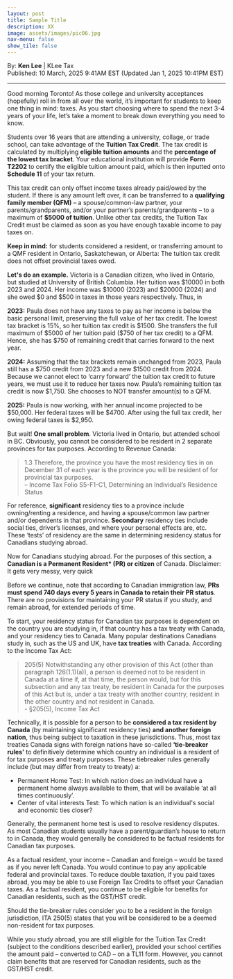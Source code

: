 ```yaml
---
layout: post
title: Sample Title
description: XX
image: assets/images/pic06.jpg
nav-menu: false
show_tile: false
---
```


<style>
  p {
    margin-bottom: 15px;
  }

  hr.major {
    margin: 10px 0; 
  }
</style>

<!-- Credits -->
<div class="row">
	<div class="12u">
		<p>By: <b>Ken Lee</b> | KLee Tax <br> Published: 10 March, 2025 9:41AM EST (Updated Jan 1, 2025 10:41PM EST)</p>
	</div>
</div>

<hr class="major"/>

<!-- Content -->
<section>
  <div class="row">
	  <div class="12u">
		  <p>Good morning Toronto! As those college and university acceptances (hopefully) roll in from all over the world, it’s important for students to keep one thing in mind: taxes. As you start choosing where to spend the next 3-4 years of your life, let’s take a moment to break down everything you need to know.</p>
      <p>Students over 16 years that are attending a university, collage, or trade school, can take advantage of the <b>Tuition Tax Credit</b>. The tax credit is calculated by multiplying <b>eligible tuition amounts</b> and the <b>percentage of the lowest tax bracket</b>. Your educational institution will provide <b>Form T2202</b> to certify the eligible tuition amount paid, which is then inputted onto <b>Schedule 11</b> of your tax return.</p>
      <p>This tax credit can only offset income taxes already paid/owed by the student. If there is any amount left over, it can be transferred to a <b>qualifying family member (QFM)</b> – a spouse/common-law partner, your parents/grandparents, and/or your partner’s parents/grandparents – to a maximum of <b>$5000 of tuition</b>. Unlike other tax credits, the Tuition Tax Credit must be claimed as soon as you have enough taxable income to pay taxes on.</p>
      <p><b>Keep in mind:</b> for students considered a resident, or transferring amount to a QMF resident in Ontario, Saskatchewan, or Alberta: The tuition tax credit does not offset provincial taxes owed.<p>
      <p><b>Let's do an example.</b> Victoria is a Canadian citizen, who lived in Ontario, but studied at University of British Columbia. Her tuition was $10000 in both 2023 and 2024. Her income was $10000 (2023) and $20000 (2024) and she owed $0 and $500 in taxes in those years respectively. Thus, in</p>
      <p><b>2023:</b> Paula does not have any taxes to pay as her income is below the basic personal limit, preserving the full value of her tax credit. The lowest tax bracket is 15%, so her tuition tax credit is $1500. She transfers the full maximum of $5000 of her tuition paid ($750 of her tax credit) to a QFM. Hence, she has $750 of remaining credit that carries forward to the next year. 
      <p><b>2024:</b> Assuming that the tax brackets remain unchanged from 2023, Paula still has a $750 credit from 2023 and a new $1500 credit from 2024. Because we cannot elect to ‘carry forward’ the tuition tax credit to future years, we must use it to reduce her taxes now. Paula’s remaining tuition tax credit is now $1,750. She chooses to NOT transfer amount(s) to a QFM.<p> 
      <p><b>2025:</b> Paula is now working, with her annual income projected to be $50,000. Her federal taxes will be $4700. After using the full tax credit, her owing federal taxes is $2,950.</p>
      <p>But wait! <b>One small problem</b>. Victoria lived in Ontario, but attended school in BC. Obviously, you cannot be considered to be resident in 2 separate provinces for tax purposes. According to Revenue Canada:
      <blockquote>1.3 Therefore, the province you have the most residency ties in on December 31 of each year is the province you will be resident of for provincial tax purposes.<br>  – Income Tax Folio S5-F1-C1, Determining an Individual’s Residence Status</blockquote>
      <p>For reference, <b>significant</b> residency ties to a province include owning/renting a residence, and having a spouse/common law partner and/or dependents in that province. <b>Secondary</b> residency ties include social ties, driver’s licenses, and where your personal effects are, etc. These ‘tests’ of residency </b>are the same in determining residency status for Canadians studying abroad.</b><p>
      <p>Now for Canadians studying abroad. For the purposes of this section, a <b>Canadian is a Permanent Resident* (PR) or citizen</b> of Canada. Disclaimer: It gets very messy, very quick</p>
      <p>Before we continue, note that according to Canadian immigration law, <b>PRs must spend 740 days every 5 years in Canada to retain their PR status</b>. There are no provisions for maintaining your PR status if you study, and remain abroad, for extended periods of time.</p>
      <p>To start, your residency status for Canadian tax purposes is dependent on the country you are studying in, if that country has a tax treaty with Canada, and your residency ties to Canada. Many popular destinations Canadians study in, such as the US and UK, have <b>tax treaties</b> with Canada. According to the Income Tax Act:</p>
      <blockquote>205(5) Notwithstanding any other provision of this Act (other than paragraph 126(1.1)(a)), a person is deemed not to be resident in Canada at a time if, at that time, the person would, but for this subsection and any tax treaty, be resident in Canada for the purposes of this Act but is, under a tax treaty with another country, resident in the other country and not resident in Canada.<br>  - §205(5), Income Tax Act</blockquote>
      <p>Technically, it is possible for a person to be <b>considered a tax resident by Canada</b> (by maintaining significant residency ties) <b>and another foreign nation</b>, thus being subject to taxation in these jurisdictions. Thus, most tax treaties Canada signs with foreign nations have so-called <b>‘tie-breaker rules’</b> to definitively determine which country an individual is a resident of for tax purposes and treaty purposes. These tiebreaker rules generally include (but may differ from treaty to treaty) a:<p>
      <ul>
			  <li>Permanent Home Test: In which nation does an individual have a permanent home always available to them, that will be available ‘at all times continuously’.</li>
			  <li>Center of vital interests Test: To which nation is an individual's social and economic ties closer?</li>
		</ul>
    <p>Generally, the permanent home test is used to resolve residency disputes. As most Canadian students usually have a parent/guardian’s house to return to in Canada, they would generally be considered to be factual residents for Canadian tax purposes.</p> 
    <p>As a factual resident, your income – Canadian and foreign – would be taxed as if you never left Canada. You would continue to pay any applicable federal and provincial taxes. To reduce double taxation, if you paid taxes abroad, you may be able to use Foreign Tax Credits to offset your Canadian taxes. As a factual resident, you continue to be eligible for benefits for Canadian residents, such as the GST/HST credit.</p>
    <p>Should the tie-breaker rules consider you to be a resident in the foreign jurisdiction, ITA 250(5) states that you will be considered to be a deemed non-resident for tax purposes.</p>
    <p>While you study abroad, you are still eligible for the Tuition Tax Credit (subject to the conditions described earlier), provided your school certifies the amount paid – converted to CAD – on a TL11 form. However, you cannot claim benefits that are reserved for Canadian residents, such as the GST/HST credit.</p>
    </div>
  </div>
</section>